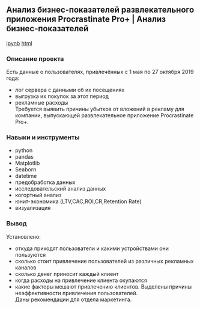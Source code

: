## Анализ бизнес-показателей развлекательного приложения Procrastinate Pro+ |  Анализ бизнес-показателей  
[ipynb]() [html]()
### Описание проекта   
Есть данные о пользователях, привлечённых с 1 мая по 27 октября 2019 года:  
- лог сервера с данными об их посещениях  
- выгрузка их покупок за этот период  
- рекламные расходы  
Требуется выявить причины убытков от вложений в рекламу для компании, выпускающей развлекательное приложение Procrastinate Pro+.
### Навыки и инструменты  
- python  
- pandas  
- Matplotlib  
- Seaborn  
- datetime 
- предобработка данных
- исследовательский анализ данных   
- когортный анализ    
- юнит-экономика (LTV,CAC,ROI,CR,Retention Rate)  
- визуализация  
### Вывод  
Установлено:  
- откуда приходят пользователи и какими устройствами они пользуются  
- сколько стоит привлечение пользователей из различных рекламных каналов 
- сколько денег приносит каждый клиент  
- когда расходы на привлечение клиента окупаются  
- какие факторы мешают привлечению клиентов.
Выделены причины неэффективности привлечения пользователей.  
Даны рекомендации для отдела маркетинга.  
